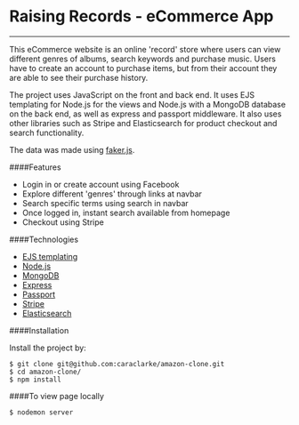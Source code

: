 # Raising Records - eCommerce App
---

This eCommerce website is an online 'record' store where users can view different genres of albums, search keywords and purchase music. Users have to create an account to purchase items, but from their account they are able to see their purchase history.

The project uses JavaScript on the front and back end. It uses EJS templating for Node.js for the views and Node.js with a MongoDB database on the back end, as well as express and passport middleware. It also uses other libraries such as Stripe and Elasticsearch for product checkout and search functionality.

The data was made using [faker.js](https://github.com/marak/Faker.js/).

####Features

- Login in or create account using Facebook
- Explore different 'genres' through links at navbar
- Search specific terms using search in navbar
- Once logged in, instant search available from homepage
- Checkout using Stripe

####Technologies

- [EJS templating](http://www.embeddedjs.com/)
- [Node.js](https://nodejs.org/en/)
- [MongoDB](https://www.mongodb.com/)
- [Express](http://expressjs.com/)
- [Passport](http://passportjs.org/)
- [Stripe](https://stripe.com/)
- [Elasticsearch](https://www.elastic.co/)

####Installation

Install the project by:

```
$ git clone git@github.com:caraclarke/amazon-clone.git
$ cd amazon-clone/
$ npm install

```

####To view page locally

```
$ nodemon server

```
